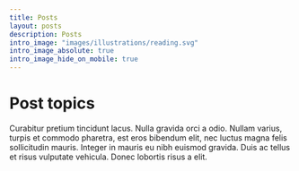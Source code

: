 ```yaml
---
title: Posts
layout: posts
description: Posts
intro_image: "images/illustrations/reading.svg"
intro_image_absolute: true
intro_image_hide_on_mobile: true
---
```


# Post topics

Curabitur pretium tincidunt lacus. Nulla gravida orci a odio. Nullam varius, turpis et commodo pharetra, est eros bibendum elit, nec luctus magna felis sollicitudin mauris. Integer in mauris eu nibh euismod gravida. Duis ac tellus et risus vulputate vehicula. Donec lobortis risus a elit.
